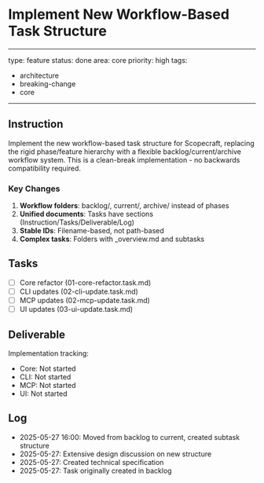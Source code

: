 # Implement New Workflow-Based Task Structure

---
type: feature
status: done
area: core
priority: high
tags:
  - architecture
  - breaking-change
  - core
---


## Instruction
Implement the new workflow-based task structure for Scopecraft, replacing the rigid phase/feature hierarchy with a flexible backlog/current/archive workflow system. This is a clean-break implementation - no backwards compatibility required.

### Key Changes
1. **Workflow folders**: backlog/, current/, archive/ instead of phases
2. **Unified documents**: Tasks have sections (Instruction/Tasks/Deliverable/Log)
3. **Stable IDs**: Filename-based, not path-based
4. **Complex tasks**: Folders with _overview.md and subtasks

## Tasks
- [ ] Core refactor (01-core-refactor.task.md)
- [ ] CLI updates (02-cli-update.task.md)
- [ ] MCP updates (02-mcp-update.task.md)
- [ ] UI updates (03-ui-update.task.md)

## Deliverable
Implementation tracking:
- Core: Not started
- CLI: Not started
- MCP: Not started
- UI: Not started

## Log
- 2025-05-27 16:00: Moved from backlog to current, created subtask structure
- 2025-05-27: Extensive design discussion on new structure
- 2025-05-27: Created technical specification
- 2025-05-27: Task originally created in backlog
